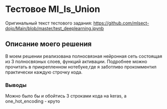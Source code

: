 # Тестовое Ml_Is_Union
Оригинальный текст тестового задания: https://github.com/mlsect-dojo/Main/blob/master/test_deeplearning.ipynb

## Описание моего решения
В моем решении реализована полносвязная нейронная сеть состоящая из 3 полносвязных слоев, функций активации.
Подробнее можно прочитать в прикрепленном нотебуке,где я заботливо прокомментил практически каждую строчку кода.
### Выводы
Можно было бы и обойтись 3 строками кода на keras, а one_hot_encoding - круто